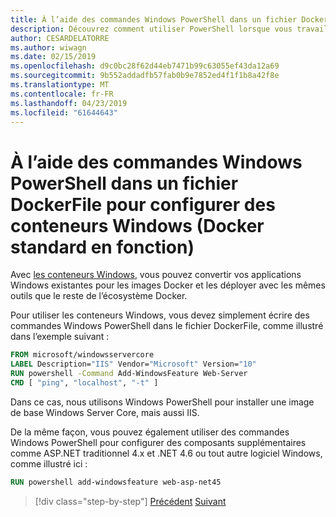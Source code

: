 ```yaml
---
title: À l’aide des commandes Windows PowerShell dans un fichier DockerFile pour configurer des conteneurs Windows (Docker standard en fonction)
description: Découvrez comment utiliser PowerShell lorsque vous travaillez avec Docker dans des conteneurs Windows
author: CESARDELATORRE
ms.author: wiwagn
ms.date: 02/15/2019
ms.openlocfilehash: d9c0bc28f62d44eb7471b99c63055ef43da12a69
ms.sourcegitcommit: 9b552addadfb57fab0b9e7852ed4f1f1b8a42f8e
ms.translationtype: MT
ms.contentlocale: fr-FR
ms.lasthandoff: 04/23/2019
ms.locfileid: "61644643"
---
```

# <a name="using-windows-powershell-commands-in-a-dockerfile-to-set-up-windows-containers-docker-standard-based"></a>À l’aide des commandes Windows PowerShell dans un fichier DockerFile pour configurer des conteneurs Windows (Docker standard en fonction)

Avec [les conteneurs Windows](/virtualization/windowscontainers/about/index), vous pouvez convertir vos applications Windows existantes pour les images Docker et les déployer avec les mêmes outils que le reste de l’écosystème Docker.

Pour utiliser les conteneurs Windows, vous devez simplement écrire des commandes Windows PowerShell dans le fichier DockerFile, comme illustré dans l’exemple suivant :

```Dockerfile
FROM microsoft/windowsservercore
LABEL Description="IIS" Vendor="Microsoft" Version="10"
RUN powershell -Command Add-WindowsFeature Web-Server
CMD [ "ping", "localhost", "-t" ]
```

Dans ce cas, nous utilisons Windows PowerShell pour installer une image de base Windows Server Core, mais aussi IIS.

De la même façon, vous pouvez également utiliser des commandes Windows PowerShell pour configurer des composants supplémentaires comme ASP.NET traditionnel 4.x et .NET 4.6 ou tout autre logiciel Windows, comme illustré ici :

```Dockerfile
RUN powershell add-windowsfeature web-asp-net45
```

>[!div class="step-by-step"]
>[Précédent](visual-studio-tools-for-docker.md)
>[Suivant](build-aspnet-core-applications-linux-containers-aks-kubernetes.md)
